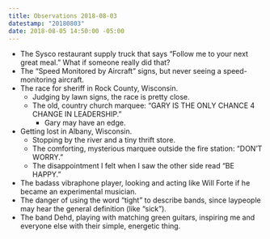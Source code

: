 ```yaml
---
title: Observations 2018-08-03
datestamp: "20180803"
date: 2018-08-05 14:50:00 -05:00
---
```


- The Sysco restaurant supply truck that says “Follow me to your next great meal.” What if someone really did that?
- The “Speed Monitored by Aircraft” signs, but never seeing a speed-monitoring aircraft.
- The race for sheriff in Rock County, Wisconsin.
	- Judging by lawn signs, the race is pretty close.
	- The old, country church marquee: “GARY IS THE ONLY CHANCE 4 CHANGE IN LEADERSHIP.”
		- Gary may have an edge.
- Getting lost in Albany, Wisconsin.
	- Stopping by the river and a tiny thrift store.
	- The comforting, mysterious marquee outside the fire station: “DON’T WORRY.”
	- The disappointment I felt when I saw the other side read “BE HAPPY.”
- The badass vibraphone player, looking and acting like Will Forte if he became an experimental musician.
- The danger of using the word “tight” to describe bands, since laypeople may hear the general definition (like “sick”).
- The band Dehd, playing with matching green guitars, inspiring me and everyone else with their simple, energetic thing.
